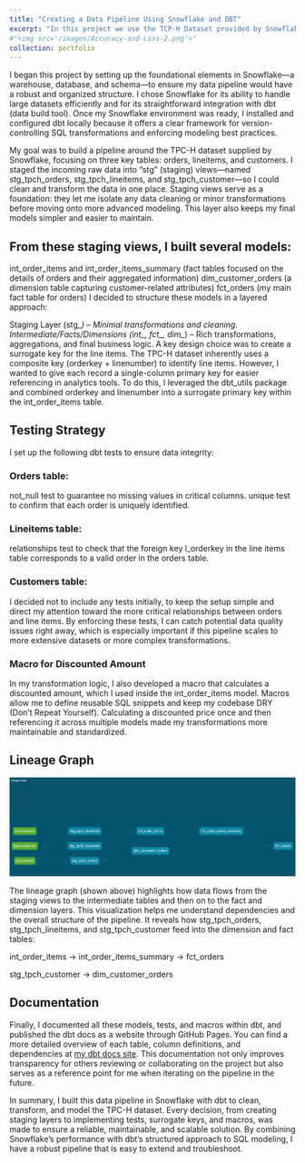 ```yaml
---
title: "Creating a Data Pipeline Using Snowflake and DBT"
excerpt: "In this project we use the TCP-H Dataset provided by Snowflake to create a data pipeline"
#"<img src='/images/Accuracy-and-Loss-2.png'>"
collection: portfolio
---
```


I began this project by setting up the foundational elements in Snowflake—a warehouse, database, and schema—to ensure my data pipeline would have a robust and organized structure. I chose Snowflake for its ability to handle large datasets efficiently and for its straightforward integration with dbt (data build tool). Once my Snowflake environment was ready, I installed and configured dbt locally because it offers a clear framework for version-controlling SQL transformations and enforcing modeling best practices.

My goal was to build a pipeline around the TPC-H dataset supplied by Snowflake, focusing on three key tables: orders, lineitems, and customers. I staged the incoming raw data into “stg” (staging) views—named stg_tpch_orders, stg_tpch_lineitems, and stg_tpch_customer—so I could clean and transform the data in one place. Staging views serve as a foundation: they let me isolate any data cleaning or minor transformations before moving onto more advanced modeling. This layer also keeps my final models simpler and easier to maintain.

## From these staging views, I built several models:
int_order_items and int_order_items_summary (fact tables focused on the details of orders and their aggregated information)
dim_customer_orders (a dimension table capturing customer-related attributes)
fct_orders (my main fact table for orders)
I decided to structure these models in a layered approach:

Staging Layer (stg_*) – Minimal transformations and cleaning.
Intermediate/Facts/Dimensions (int_, fct_, dim_*) – Rich transformations, aggregations, and final business logic.
A key design choice was to create a surrogate key for the line items. The TPC-H dataset inherently uses a composite key (orderkey + linenumber) to identify line items. However, I wanted to give each record a single-column primary key for easier referencing in analytics tools. To do this, I leveraged the dbt_utils package and combined orderkey and linenumber into a surrogate primary key within the int_order_items table.

## Testing Strategy
I set up the following dbt tests to ensure data integrity:

### Orders table:
not_null test to guarantee no missing values in critical columns.
unique test to confirm that each order is uniquely identified.

### Lineitems table:
relationships test to check that the foreign key l_orderkey in the line items table corresponds to a valid order in the orders table.

### Customers table:
I decided not to include any tests initially, to keep the setup simple and direct my attention toward the more critical relationships between orders and line items.
By enforcing these tests, I can catch potential data quality issues right away, which is especially important if this pipeline scales to more extensive datasets or more complex transformations.

### Macro for Discounted Amount
In my transformation logic, I also developed a macro that calculates a discounted amount, which I used inside the int_order_items model. Macros allow me to define reusable SQL snippets and keep my codebase DRY (Don’t Repeat Yourself). Calculating a discounted price once and then referencing it across multiple models made my transformations more maintainable and standardized.

## Lineage Graph

![Lineage Graph](../images/lineage-graph.png)

The lineage graph (shown above) highlights how data flows from the staging views to the intermediate tables and then on to the fact and dimension layers. This visualization helps me understand dependencies and the overall structure of the pipeline. It reveals how stg_tpch_orders, stg_tpch_lineitems, and stg_tpch_customer feed into the dimension and fact tables:

int_order_items → int_order_items_summary → fct_orders

stg_tpch_customer → dim_customer_orders 

## Documentation
Finally, I documented all these models, tests, and macros within dbt, and published the dbt docs as a website through GitHub Pages. You can find a more detailed overview of each table, column definitions, and dependencies at [my dbt docs site](https://ahsanjam.github.io/tpch_snowflake_datapipeline/#!/overview). This documentation not only improves transparency for others reviewing or collaborating on the project but also serves as a reference point for me when iterating on the pipeline in the future.

In summary, I built this data pipeline in Snowflake with dbt to clean, transform, and model the TPC-H dataset. Every decision, from creating staging layers to implementing tests, surrogate keys, and macros, was made to ensure a reliable, maintainable, and scalable solution. By combining Snowflake’s performance with dbt’s structured approach to SQL modeling, I have a robust pipeline that is easy to extend and troubleshoot.

